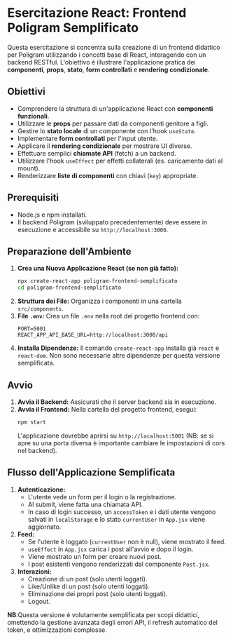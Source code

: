 # Esercitazione React: Frontend Poligram Semplificato

Questa esercitazione si concentra sulla creazione di un frontend didattico per Poligram utilizzando i concetti base di React, interagendo con un backend RESTful. L'obiettivo è illustrare l'applicazione pratica dei **componenti**, **props**, **stato**, **form controllati** e **rendering condizionale**.

## Obiettivi 

*   Comprendere la struttura di un'applicazione React con **componenti funzionali**.
*   Utilizzare le **props** per passare dati da componenti genitore a figli.
*   Gestire lo **stato locale** di un componente con l'hook `useState`.
*   Implementare **form controllati** per l'input utente.
*   Applicare il **rendering condizionale** per mostrare UI diverse.
*   Effettuare semplici **chiamate API** (fetch) a un backend.
*   Utilizzare l'hook `useEffect` per effetti collaterali (es. caricamento dati al mount).
*   Renderizzare **liste di componenti** con chiavi (`key`) appropriate.

## Prerequisiti

*   Node.js e npm installati.
*   Il backend Poligram (sviluppato precedentemente) deve essere in esecuzione e accessibile su `http://localhost:3000`.

## Preparazione dell'Ambiente

1.  **Crea una Nuova Applicazione React (se non già fatto):**
    ```bash
    npx create-react-app poligram-frontend-semplificato
    cd poligram-frontend-semplificato
    ```
2.  **Struttura dei File:** Organizza i componenti in una cartella `src/components`.
3.  **File `.env`:** Crea un file `.env` nella root del progetto frontend con:
    ```env
    PORT=5001
    REACT_APP_API_BASE_URL=http://localhost:3000/api
    ```
4.  **Installa Dipendenze:** Il comando `create-react-app` installa già `react` e `react-dom`. Non sono necessarie altre dipendenze per questa versione semplificata.

## Avvio

1.  **Avvia il Backend:** Assicurati che il server backend sia in esecuzione.
2.  **Avvia il Frontend:** Nella cartella del progetto frontend, esegui:
    ```bash
    npm start
    ```
    L'applicazione dovrebbe aprirsi su `http://localhost:5001` (NB: se si apre su una porta diversa è importante cambiare le impostazioni di cors nel backend).

## Flusso dell'Applicazione Semplificata

1.  **Autenticazione:**
    *   L'utente vede un form per il login o la registrazione.
    *   Al submit, viene fatta una chiamata API.
    *   In caso di login successo, un `accessToken` e i dati utente vengono salvati in `localStorage` e lo stato `currentUser` in `App.jsx` viene aggiornato.
2.  **Feed:**
    *   Se l'utente è loggato (`currentUser` non è null), viene mostrato il feed.
    *   `useEffect` in `App.jsx` carica i post all'avvio e dopo il login.
    *   Viene mostrato un form per creare nuovi post.
    *   I post esistenti vengono renderizzati dal componente `Post.jsx`.
3.  **Interazioni:**
    *   Creazione di un post (solo utenti loggati).
    *   Like/Unlike di un post (solo utenti loggati).
    *   Eliminazione dei propri post (solo utenti loggati).
    *   Logout.

**NB**:Questa versione è volutamente semplificata per scopi didattici, omettendo la gestione avanzata degli errori API, il refresh automatico del token, e ottimizzazioni complesse.